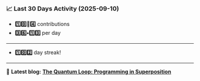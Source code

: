 <!--START_STATS-->
### 📈 Last 30 Days Activity (2025-09-10)  
- **1️⃣0️⃣🎱4️⃣** contributions  
- **3️⃣6️⃣•1️⃣3️⃣** per day
---
- **1️⃣0️⃣2️⃣** day streak!
---
📝 **Latest blog:** [**The Quantum Loop: Programming in Superposition**](https://andriak.com/blog/quantum-loop)
<!--END_STATS-->
